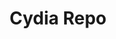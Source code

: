 ---
layout: page
title: "Cydia Repo"
description: "Add `dayt0n.github.io/repo` to your Cydia sources to access a few projects."
category: repo
tags: [repo]
image:
    feature: repo.jpg
---